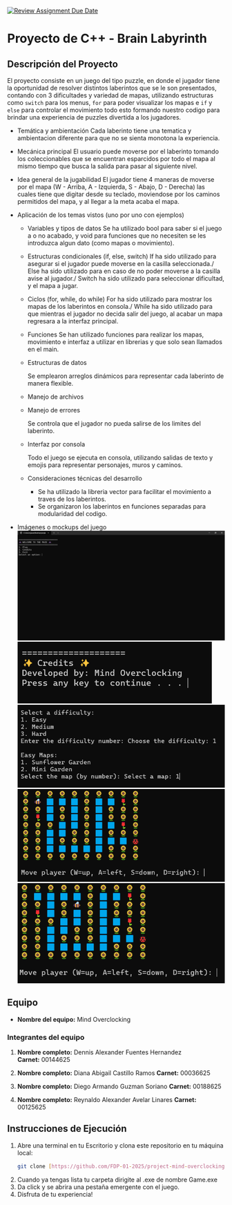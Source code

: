 [![Review Assignment Due Date](https://classroom.github.com/assets/deadline-readme-button-22041afd0340ce965d47ae6ef1cefeee28c7c493a6346c4f15d667ab976d596c.svg)](https://classroom.github.com/a/mi1WNrHU)
# Proyecto de C++ - Brain Labyrinth

## Descripción del Proyecto
El proyecto consiste en un juego del tipo puzzle, en donde el jugador tiene la oportunidad de resolver distintos laberintos que se le son presentados, contando con 3 dificultades y variedad de mapas, utilizando estructuras como `switch` para los menus, `for` para poder visualizar los mapas e `if` y `else` para controlar el movimiento todo esto formando nuestro codigo para brindar una experiencia de puzzles divertida a los jugadores.

- Temática y ambientación
   Cada laberinto tiene una tematica y ambientacion diferente para que no se sienta monotona la experiencia.

- Mecánica principal
   El usuario puede moverse por el laberinto tomando los coleccionables que se encuentran esparcidos por todo el mapa al mismo tiempo que busca la salida para pasar al siguiente nivel.

- Idea general de la jugabilidad
   El jugador tiene 4 maneras de moverse por el mapa (W - Arriba, A - Izquierda, S - Abajo, D - Derecha) las cuales tiene que digitar desde su teclado, moviendose por los caminos permitidos del mapa, y al llegar a la meta acaba el mapa.

- Aplicación de los temas vistos (uno por uno con ejemplos)
   - Variables y tipos de datos
      Se ha utilizado bool para saber si el juego a o no acabado, y void para funciones que no necesiten se les introduzca algun dato (como mapas o movimiento).

   - Estructuras condicionales (if, else, switch)
      If ha sido utilizado para asegurar si el jugador puede moverse en la casilla seleccionada./
      Else ha sido utilizado para en caso de no poder moverse a la casilla avise al jugador./
      Switch ha sido utilizado para seleccionar dificultad, y el mapa a jugar.

   - Ciclos (for, while, do while)
      For ha sido utilizado para mostrar los mapas de los laberintos en consola./
      While ha sido utilizado para que mientras el jugador no decida salir del juego, al acabar un mapa regresara a la interfaz principal.
      
   - Funciones
      Se han utilizado funciones para realizar los mapas, movimiento e interfaz a utilizar en librerias y que solo sean llamados en el main.

   
   - Estructuras de datos

     Se emplearon arreglos dinámicos para representar cada laberinto de manera flexible.
   
   - Manejo de archivos

   - Manejo de errores


     Se controla que el jugador no pueda salirse de los limites del laberinto.
     

   - Interfaz por consola



     Todo el juego se ejecuta en consola, utilizando salidas de texto y emojis para representar personajes, muros y caminos.

   - Consideraciones técnicas del desarrollo
     - Se ha utilizado la libreria vector para facilitar el movimiento a traves de los laberintos.
     - Se organizaron los laberintos en funciones separadas para modularidad del codigo.
      
- Imágenes o mockups del juego
   ![Menu](MAINMENU.png)
   ![Creditos](CREDITOS.png)
   ![Dificultades](LVL-DIFFICULTY.png)
   ![Mapa](MAP.png)
   ![Movimiento](MOVEMENT.png)
   
## Equipo

- **Nombre del equipo:** Mind Overclocking

### Integrantes del equipo

1. **Nombre completo:** Dennis Alexander Fuentes Hernandez  
   **Carnet:** 00144625

2. **Nombre completo:** Diana Abigail Castillo Ramos
   **Carnet:** 00036625

3. **Nombre completo:** Diego Armando Guzman Soriano
   **Carnet:** 00188625

4. **Nombre completo:** Reynaldo Alexander Avelar Linares 
   **Carnet:** 00125625


## Instrucciones de Ejecución

1. Abre una terminal en tu Escritorio y clona este repositorio en tu máquina local:
   ```bash
   git clone [https://github.com/FDP-01-2025/project-mind-overclocking.git]
2. Cuando ya tengas lista tu carpeta dirigite al .exe de nombre Game.exe
3. Da click y se abrira una pestaña emergente con el juego.
4. Disfruta de tu experiencia!

